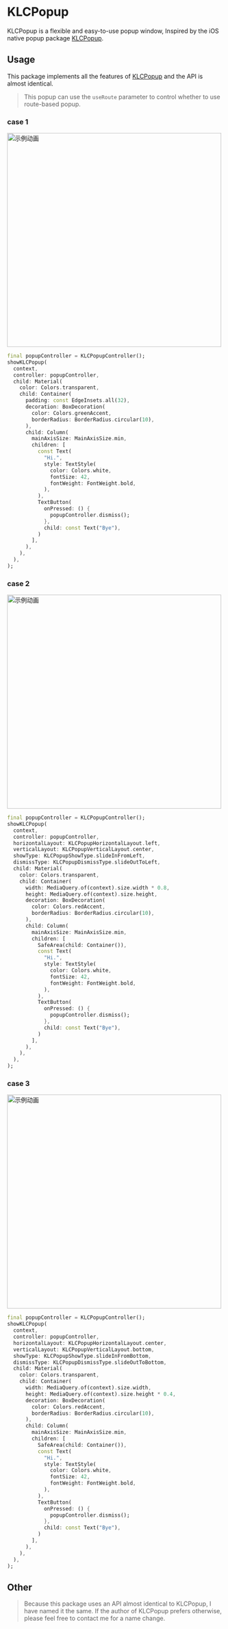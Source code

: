 # KLCPopup

KLCPopup is a flexible and easy-to-use popup window, Inspired by the iOS native popup package [KLCPopup](https://github.com/jmascia/KLCPopup).

## Usage

This package implements all the features of [KLCPopup](https://github.com/jmascia/KLCPopup) and the API is almost identical.

> This popup can use the `useRoute` parameter to control whether to use route-based popup.

### case 1

<img src="https://raw.githubusercontent.com/yiiim/klcpopup/master/preview1.gif" alt="示例动画" height="500">

```dart
final popupController = KLCPopupController();
showKLCPopup(
  context,
  controller: popupController,
  child: Material(
    color: Colors.transparent,
    child: Container(
      padding: const EdgeInsets.all(32),
      decoration: BoxDecoration(
        color: Colors.greenAccent,
        borderRadius: BorderRadius.circular(10),
      ),
      child: Column(
        mainAxisSize: MainAxisSize.min,
        children: [
          const Text(
            "Hi.",
            style: TextStyle(
              color: Colors.white,
              fontSize: 42,
              fontWeight: FontWeight.bold,
            ),
          ),
          TextButton(
            onPressed: () {
              popupController.dismiss();
            },
            child: const Text("Bye"),
          )
        ],
      ),
    ),
  ),
);
```

### case 2

<img src="https://raw.githubusercontent.com/yiiim/klcpopup/master/preview2.gif" alt="示例动画" height="500">

```dart
final popupController = KLCPopupController();
showKLCPopup(
  context,
  controller: popupController,
  horizontalLayout: KLCPopupHorizontalLayout.left,
  verticalLayout: KLCPopupVerticalLayout.center,
  showType: KLCPopupShowType.slideInFromLeft,
  dismissType: KLCPopupDismissType.slideOutToLeft,
  child: Material(
    color: Colors.transparent,
    child: Container(
      width: MediaQuery.of(context).size.width * 0.8,
      height: MediaQuery.of(context).size.height,
      decoration: BoxDecoration(
        color: Colors.redAccent,
        borderRadius: BorderRadius.circular(10),
      ),
      child: Column(
        mainAxisSize: MainAxisSize.min,
        children: [
          SafeArea(child: Container()),
          const Text(
            "Hi.",
            style: TextStyle(
              color: Colors.white,
              fontSize: 42,
              fontWeight: FontWeight.bold,
            ),
          ),
          TextButton(
            onPressed: () {
              popupController.dismiss();
            },
            child: const Text("Bye"),
          )
        ],
      ),
    ),
  ),
);
```

### case 3

<img src="https://raw.githubusercontent.com/yiiim/klcpopup/master/preview3.gif" alt="示例动画" height="500">

```dart
final popupController = KLCPopupController();
showKLCPopup(
  context,
  controller: popupController,
  horizontalLayout: KLCPopupHorizontalLayout.center,
  verticalLayout: KLCPopupVerticalLayout.bottom,
  showType: KLCPopupShowType.slideInFromBottom,
  dismissType: KLCPopupDismissType.slideOutToBottom,
  child: Material(
    color: Colors.transparent,
    child: Container(
      width: MediaQuery.of(context).size.width,
      height: MediaQuery.of(context).size.height * 0.4,
      decoration: BoxDecoration(
        color: Colors.redAccent,
        borderRadius: BorderRadius.circular(10),
      ),
      child: Column(
        mainAxisSize: MainAxisSize.min,
        children: [
          SafeArea(child: Container()),
          const Text(
            "Hi.",
            style: TextStyle(
              color: Colors.white,
              fontSize: 42,
              fontWeight: FontWeight.bold,
            ),
          ),
          TextButton(
            onPressed: () {
              popupController.dismiss();
            },
            child: const Text("Bye"),
          )
        ],
      ),
    ),
  ),
);
```

## Other

> Because this package uses an API almost identical to KLCPopup, I have named it the same. If the author of KLCPopup prefers otherwise, please feel free to contact me for a name change.
